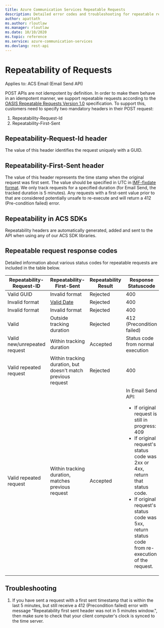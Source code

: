 ```yaml
---
title: Azure Communication Services Repeatable Requests
description: Detailed error codes and troubleshooting for repeatable requests in Communication Services REST APIs
author: apattath
ms.author: rloutlaw
ms.manager: rloutlaw
ms.date: 10/10/2020
ms.topic: reference
ms.service: azure-communication-services
ms.devlang: rest-api
---
```

# Repeatability of Requests

Applies to: ACS Email (Email Send API)

POST APIs are not idempotent by definition. In order to make them behave in an idempotent manner, we support repeatable requests according to the [OASIS Repeatable Requests Version 1.0](https://docs.oasis-open.org/odata/repeatable-requests/v1.0/repeatable-requests-v1.0.html) specification. To support this, customers need to specify two mandatory headers in their POST request:

1. Repeatability-Request-Id
1. Repeatability-First-Sent

## Repeatability-Request-Id header

The value of this header identifies the request uniquely with a GUID.

## Repeatability-First-Sent header

The value of this header represents the time stamp when the original request was first sent. The value should be specified in UTC in [IMF-fixdate format](https://www.rfc-editor.org/rfc/rfc7231.html). We only track requests for a specified duration (for Email Send, the tracked duration is 5 minutes). Any requests with a first-sent value prior to that are considered potentially unsafe to re-execute and will return a 412 (Pre-condition failed) error.

## Repeatability in ACS SDKs
Repeatability headers are automatically generated, added and sent to the API when using any of our ACS SDK libraries.

## Repeatable request response codes
Detailed information about various status codes for repeatable requests are included in the table below.

| Repeatability-Request-ID | Repeatability-First-Sent | Repeatability Result | Response Statuscode |
|--------------------------|--------------------------|--------------------------|--------------------------|
| Valid GUID | Invalid format | Rejected | 400 |
| Invalid format | [Valid Date](https://www.rfc-editor.org/rfc/rfc7231.html) | Rejected | 400 |
| Invalid format | Invalid format | Rejected | 400 |
| Valid | Outside tracking duration | Rejected | 412 (Precondition failed) |
| Valid new/unrepeated request | Within tracking duration | Accepted | Status code from normal execution |
| Valid repeated request | Within tracking duration, but doesn't match previous request | Rejected | 400 |
| Valid repeated request | Within tracking duration, matches previous request | Accepted | In Email Send API: <ul><li>If original request is still in progress: 409</li> <li>If original request's status code was 2xx or 4xx, return that status code.</li> <li>If original request's status code was 5xx, return status code from re-execution of the request.</li></ul> |

## Troubleshooting

1. If you have sent a request with a first sent timestamp that is within the last 5 minutes, but still receive a 412 (Precondition failed) error with message "Repeatability first sent header was not in 5 minutes window.", then make sure to check that your client computer's clock is synced to the time server.
